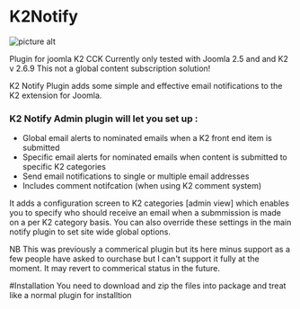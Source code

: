 # K2Notify
![picture alt](https://getk2.org/media/k2/items/cache/ddc8a0dc5f8a941393fccd12b09a2db0_XS.jpg "logo")

Plugin for joomla K2 CCK
Currently only tested with Joomla 2.5 and and K2 v 2.6.9
This not a global content subscription solution!

K2 Notify Plugin adds some simple and effective email notifications to the K2 extension for Joomla.

### K2 Notify Admin plugin will let you set up :
* Global email alerts to nominated emails when a K2 front end item is submitted
* Specific email alerts for nominated emails when content is submitted to specific K2 categories
* Send email notifications to single or multiple email addresses
* Includes comment notifcation (when using K2 comment system)

It adds a configuration screen to K2 categories [admin view]  which enables you to specify who should receive an email when a submmission is made on a per K2 category basis. You can also override these settings in the main notify plugin to set site wide global options. 

NB This was previously a commerical plugin but its here minus support as a few people have asked to ourchase but I can't support it fully at the moment. It may revert to commerical status in the future.

#Installation
You need to download and zip the files into package and treat like a normal plugin for installtion






